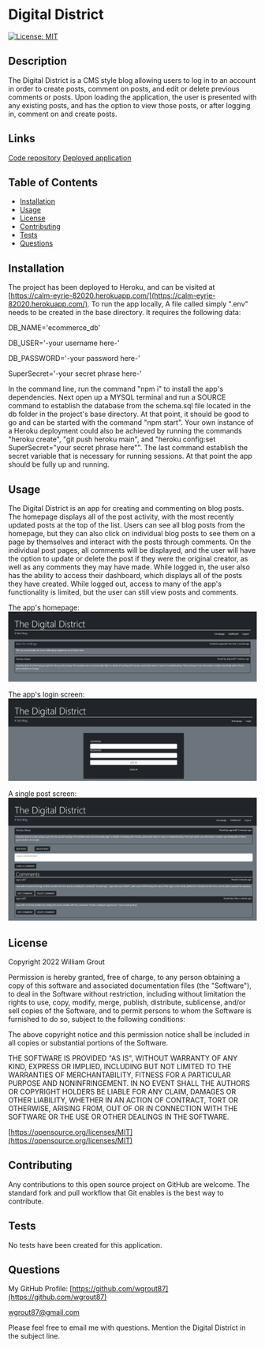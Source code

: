 # Digital District

[![License: MIT](https://img.shields.io/badge/License-MIT-yellow.svg)](https://opensource.org/licenses/MIT)

## Description

The Digital District is a CMS style blog allowing users to log in to an account in order to create posts, comment on posts, and edit or delete previous comments or posts. Upon loading the application, the user is presented with any existing posts, and has the option to view those posts, or after logging in, comment on and create posts.

## Links

[Code repository](https://github.com/wgrout87/Digital-District)
[Deployed application](https://calm-eyrie-82020.herokuapp.com/)

## Table of Contents

- [Installation](#installation)
- [Usage](#usage)
- [License](#license)
- [Contributing](#contributing)
- [Tests](#tests)
- [Questions](#questions)

## Installation

The project has been deployed to Heroku, and can be visited at [https://calm-eyrie-82020.herokuapp.com/](https://calm-eyrie-82020.herokuapp.com/). To run the app locally, A file called simply ".env" needs to be created in the base directory. It requires the following data:

DB_NAME='ecommerce_db'

DB_USER='-your username here-'

DB_PASSWORD='-your password here-'

SuperSecret='-your secret phrase here-'

In the command line, run the command "npm i" to install the app's dependencies. Next open up a MYSQL terminal and run a SOURCE command to establish the database from the schema.sql file located in the db folder in the project's base directory. At that point, it should be good to go and can be started with the command "npm start". Your own instance of a Heroku deployment could also be achieved by running the commands "heroku create", "git push heroku main", and "heroku config:set SuperSecret="your secret phrase here"". The last command establish the secret variable that is necessary for running sessions. At that point the app should be fully up and running.

## Usage

The Digital District is an app for creating and commenting on blog posts. The homepage displays all of the post activity, with the most recently updated posts at the top of the list. Users can see all blog posts from the homepage, but they can also click on individual blog posts to see them on a page by themselves and interact with the posts through comments. On the individual post pages, all comments will be displayed, and the user will have the option to update or delete the post if they were the original creator, as well as any comments they may have made. While logged in, the user also has the ability to access their dashboard, which displays all of the posts they have created. While logged out, access to many of the app's functionality is limited, but the user can still view posts and comments.

The app's homepage:
![Homepage Screenshot](./assets/images/homepage.png)

The app's login screen:
![Login Screenshot](./assets/images/login.png)

A single post screen:
![Post Screenshot](./assets/images/post.png)

## License

Copyright 2022 William Grout

Permission is hereby granted, free of charge, to any person obtaining a copy of this software and associated documentation files (the "Software"), to deal in the Software without restriction, including without limitation the rights to use, copy, modify, merge, publish, distribute, sublicense, and/or sell copies of the Software, and to permit persons to whom the Software is furnished to do so, subject to the following conditions:

The above copyright notice and this permission notice shall be included in all copies or substantial portions of the Software.

THE SOFTWARE IS PROVIDED "AS IS", WITHOUT WARRANTY OF ANY KIND, EXPRESS OR IMPLIED, INCLUDING BUT NOT LIMITED TO THE WARRANTIES OF MERCHANTABILITY, FITNESS FOR A PARTICULAR PURPOSE AND NONINFRINGEMENT. IN NO EVENT SHALL THE AUTHORS OR COPYRIGHT HOLDERS BE LIABLE FOR ANY CLAIM, DAMAGES OR OTHER LIABILITY, WHETHER IN AN ACTION OF CONTRACT, TORT OR OTHERWISE, ARISING FROM, OUT OF OR IN CONNECTION WITH THE SOFTWARE OR THE USE OR OTHER DEALINGS IN THE SOFTWARE.

[https://opensource.org/licenses/MIT](https://opensource.org/licenses/MIT)

## Contributing

Any contributions to this open source project on GitHub are welcome. The standard fork and pull workflow that Git enables is the best way to contribute.

## Tests

No tests have been created for this application.

## Questions

My GitHub Profile: [https://github.com/wgrout87](https://github.com/wgrout87)

wgrout87@gmail.com

Please feel free to email me with questions. Mention the Digital District in the subject line.
